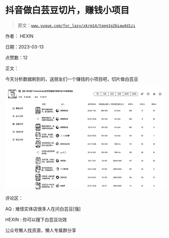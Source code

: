# 抖音做白芸豆切片，赚钱小项目

> 原文：[`www.yuque.com/for_lazy/xkrm14/tqeg1g2biaw4d1zi`](https://www.yuque.com/for_lazy/xkrm14/tqeg1g2biaw4d1zi)

作者： HEXIN

日期：2023-03-13

点赞数：12

正文：

今天分析数据刷到的，送朋友们一个赚钱的小项目吧，切片做白芸豆

![](img/14c14bc7ed84f603b4155e7273db71b5.png)  

评论区：

AQ : 难怪实体店很多人在问白芸豆[强]

HEXIN : 你可以搜下白芸豆功效

公众号懒人找资源，懒人专属群分享

